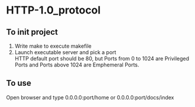 # HTTP-1.0_protocol
## To init project
  1. Write make to execute makefile
  2. Launch executable server and pick a port
<br/>HTTP default port should be 80, but Ports from 0 to 1024 are Privileged Ports and Ports above 1024 are Emphemeral Ports.
  
 ## To use
   Open browser and type 0.0.0.0:port/home or 0.0.0.0:port/docs/index
